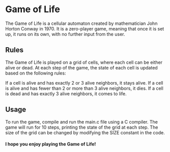 # Game of Life

The Game of Life is a cellular automaton created by mathematician John Horton Conway in 1970. It is a zero-player game, meaning that once it is set up, it runs on its own, with no further input from the user.
## Rules

The Game of Life is played on a grid of cells, where each cell can be either alive or dead. At each step of the game, the state of each cell is updated based on the following rules:

If a cell is alive and has exactly 2 or 3 alive neighbors, it stays alive.
If a cell is alive and has fewer than 2 or more than 3 alive neighbors, it dies.
If a cell is dead and has exactly 3 alive neighbors, it comes to life.

## Usage

To run the game, compile and run the main.c file using a C compiler. The game will run for 10 steps, printing the state of the grid at each step. The size of the grid can be changed by modifying the SIZE constant in the code.

#### I hope you enjoy playing the Game of Life!
